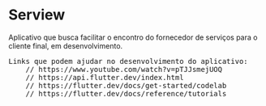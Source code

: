 # Serview
Aplicativo que busca facilitar o encontro do fornecedor de serviços para o cliente final, em desenvolvimento.
<Pre>Links que podem ajudar no desenvolvimento do aplicativo:
    // https://www.youtube.com/watch?v=pTJJsmejUOQ
    // https://api.flutter.dev/index.html
    // https://flutter.dev/docs/get-started/codelab
    // https://flutter.dev/docs/reference/tutorials
</pre>